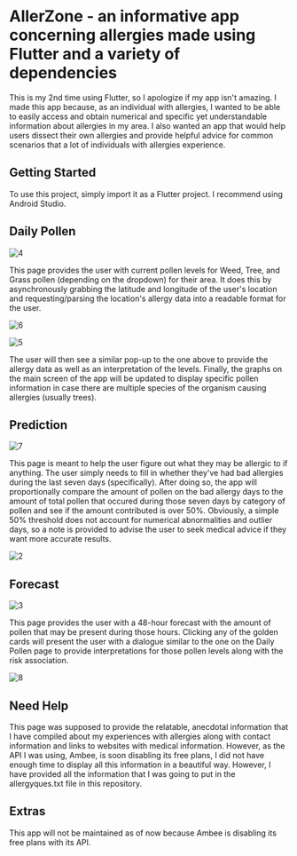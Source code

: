 # AllerZone - an informative app concerning allergies made using Flutter and a variety of dependencies

This is my 2nd time using Flutter, so I apologize if my app isn't amazing. I made this app because, as an individual with allergies, I wanted to be able to easily access
and obtain numerical and specific yet understandable information about allergies in my area. I also wanted an app that would help users dissect their own allergies and provide helpful advice for common scenarios that a lot of individuals with allergies experience. 

## Getting Started

To use this project, simply import it as a Flutter project. I recommend using Android Studio.

## Daily Pollen

![4](https://user-images.githubusercontent.com/17104414/129662944-fef56ca2-88fc-424b-9934-b312d9912cf5.PNG)

This page provides the user with current pollen levels for Weed, Tree, and Grass pollen (depending on the dropdown) for their area. It does this by asynchronously grabbing the latitude and longitude of the user's location and requesting/parsing the location's allergy data into a readable format for the user. 

![6](https://user-images.githubusercontent.com/17104414/129663370-48a859c3-9750-45c5-b2e2-4713e5d1acf2.PNG)

![5](https://user-images.githubusercontent.com/17104414/129663136-fcb40cd6-43fa-48a6-a5b7-3c2a77704bed.PNG)

The user will then see a similar pop-up to the one above to provide the allergy data as well as an interpretation of the levels. Finally, the graphs on the main screen of the app will be updated to display specific pollen information in case there are multiple species of the organism causing allergies (usually trees). 

## Prediction

![7](https://user-images.githubusercontent.com/17104414/129663668-07dcda8e-e3d1-40a9-a174-89b973353b7d.PNG)

This page is meant to help the user figure out what they may be allergic to if anything. The user simply needs to fill in whether they've had bad allergies during the last seven days (specifically). After doing so, the app will proportionally compare the amount of pollen on the bad allergy days to the amount of total pollen that occured during those seven days by category of pollen and see if the amount contributed is over 50%. Obviously, a simple 50% threshold does not account for numerical abnormalities and outlier days, so a note is provided to advise the user to seek medical advice if they want more accurate results.

![2](https://user-images.githubusercontent.com/17104414/129664069-25e0ae0a-b4e5-488f-a567-d4e14d995701.PNG)

## Forecast

![3](https://user-images.githubusercontent.com/17104414/129664187-834d24e8-1cfb-4269-b8ae-bddb5f6924ba.PNG)

This page provides the user with a 48-hour forecast with the amount of pollen that may be present during those hours. Clicking any of the golden cards will present the user with a dialogue similar to the one on the Daily Pollen page to provide interpretations for those pollen levels along with the risk association. 

![8](https://user-images.githubusercontent.com/17104414/129664352-5f8a01a9-ab59-4b90-ba38-136100080325.PNG)

## Need Help

This page was supposed to provide the relatable, anecdotal information that I have compiled about my experiences with allergies along with contact information and links to websites with medical information. However, as the API I was using, Ambee, is soon disabling its free plans, I did not have enough time to display all this information in a beautiful way. However, I have provided all the information that I was going to put in the allergyques.txt file in this repository. 

## Extras

This app will not be maintained as of now because Ambee is disabling its free plans with its API. 
